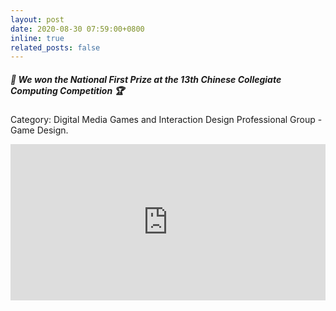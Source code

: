 ```yaml
---
layout: post
date: 2020-08-30 07:59:00+0800
inline: true
related_posts: false
---
```


##### 🎉 We won the National First Prize at the 13th Chinese Collegiate Computing Competition 🏆
Category: Digital Media Games and Interaction Design Professional Group - Game Design.


<iframe frameborder="0" src="https://v.qq.com/txp/iframe/player.html?vid=l325767kb7n&autoplay=0" width="100%" height="250" scrolling="no" border="0" frameborder="no" framespacing="0" allowfullscreen="true"></iframe>